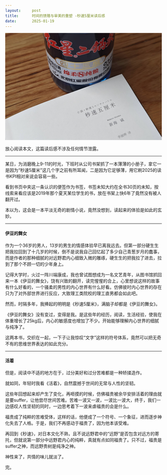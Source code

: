 ```yaml
---
layout:     post
title:      时间的馈赠与审美的重塑 -秒速5厘米读后感
date:       2025-01-19
---
```

![秒速5厘米](/images/202502/5cm.png)


放心阅读本文，这篇读后感不涉及任何情节泄露。


---


某日，为消磨晚上9-11的时光，下班时从公司书架抓了一本薄薄的小册子，拿它一是因为“秒速5厘米”这几个字之前有所耳闻，二是因为它足够薄，用它刷2025的读书KPI相对来说会容易一些。

看到书页中夹这一条认识的便签作为书签，书签未知大约在全书30页的未知，按线索来看应该是2019年那个夏天某位学生的书，放在书架上快6年了竟然没有被人翻开过。

本以为，这会是一本平淡无奇的剧情小说，竟然没想到，读起来的体验是如此的玄妙。


---

#### 伊豆的舞女

作为一个36岁的男人，13岁的男生的情感体验早已离我远去。但第一部分硬生生把我拉回到了十几岁的时候，倒不是说我自己回忆起了多少自己青葱岁月的蠢事，而是作者的那种细腻的对远野君内心细致入微的雕琢，硬生生的把我拉了进去，拉到了那个不顾一切的少年身上。

记得大学时，火过一阵川端康成，我也曾试图想成为一名文艺青年，从图书馆抓回来一本《伊豆的舞女》，饶有兴致的翻开，读完惺惺的合上，心里想说这样的故事有什么好看的，一个骚柔的男性的内心世界有什么好看。仿佛彼时内心世界的存在只为了对外部世界进行反应，大致理工类院校的理工直男都会如此吧。

然而，时隔多年，我捧起的明明是《秒速5厘米》，满脑子却都是《伊豆的舞女》。

《伊豆的舞女》没有变过，变得是我。是这些年的经历，阅读，生活经验，使我在体重增长了25kg后，内心的敏感度也增加了不少。开始能够理解内心世界的细腻与纯净了。

这两本书，交织在一起，一下子让我惊叹“文字”这样的符号体系，竟然可以把无奇不有的思维世界表达的如此充分。


---

#### 活着

但是，阅读中不适的地方在于，过分美好和过分苦难都是一种矫揉造作。

就如同，年轻时我看《活着》，自然震撼于世间的无常与人性的坚韧。

这些年回想起来却产生了变化，再咂摸的时候，仿佛福贵被余华安排活着的理由就是要suffer，让他尝尽世间苦难。苦难一波又一波，一波比一波大，终于，我们一边感叹人性坚韧的同时，一边思考着下一波来虐福贵的会是什么。

福贵成了纯粹的苦难受体，这样的话，他便成了一个符号、一个象征，进而逐步神化失去了人格。于是，我们不再感动于福贵了，因为他本该受难。

再回到《秒速》，对日本文化不熟，且不说远野君中的“远野”是否包含对远方的寄托，但就说第一部分中远野君内心的纯粹，真就有点如同福贵了。只不过，福贵是suffer之神，而远野贵树是纯净之神。

神性来了，共情的味儿就淡了。



完。


